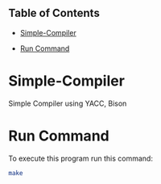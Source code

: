 
## Table of Contents

- [Simple-Compiler](#posix-semaphors)

- [Run Command](#run-command)

# Simple-Compiler
Simple Compiler using YACC, Bison

# Run Command

To execute this program run this command:

```bash
make
```